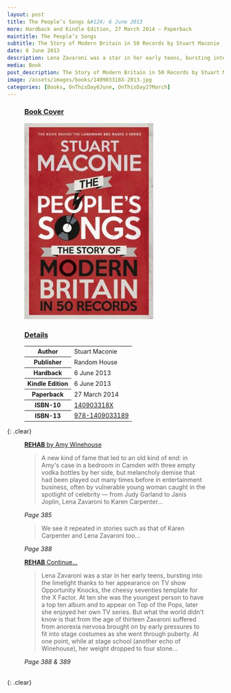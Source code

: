 ```yaml
---
layout: post
title: The People’s Songs &#124; 6 June 2013
more: Hardback and Kindle Edition, 27 March 2014 — Paperback
maintitle: The People’s Songs
subtitle: The Story of Modern Britain in 50 Records by Stuart Maconie
date: 6 June 2013
description: Lena Zavaroni was a star in her early teens, bursting into the limelight thanks to her appearance on TV show Opportunity Knocks, the cheesy seventies template for the X Factor. At ten she was the youngest person to have a top ten album and to appear on Top of the Pops, later she enjoyed her own TV series. But what the world didn't know is that from the age of thirteen Zavaroni suffered from anorexia nervosa brought on by early pressures to fit into stage costumes as she went through puberty. At one point, while at stage school (another echo of Winehouse), her weight dropped to four stone...
media: Book
post_description: The Story of Modern Britain in 50 Records by Stuart Maconie.
image: /assets/images/books/140903318X-2013.jpg
categories: [Books, OnThisDay6June, OnThisDay27March]
---
```


<figure class="fig1">
<h3 id="cover"><a href="#cover">Book Cover</a></h3>
<img src="/assets/images/books/140903318X-2013.jpg" alt="Front Book Cover For The People’s Songs&#58; The Story of Modern Britain in 50 Records by Stuart Maconie" class="full-width" />
</figure>

<figure class="fig2">
<h3 id="details"><a href="#details">Details</a></h3>
<table>
<tr><th>Author</th><td>Stuart Maconie</td></tr>
<tr><th>Publisher</th><td>Random House</td></tr>
<tr><th>Hardback</th><td>6 June 2013</td></tr>
<tr><th>Kindle Edition</th><td>6 June 2013</td></tr>
<tr><th>Paperback</th><td>27 March 2014</td></tr>
<tr><th>ISBN-10</th><td><a href="https://www.google.co.uk/search?q=isbn+140903318X+&ie=utf-8&oe=utf-8&client=firefox-b-ab&gfe_rd=cr&dcr=0&ei=JKS_Wp3NK6rP8Af8-oaACg">140903318X</a></td></tr>
<tr><th>ISBN-13</th><td><a href="https://www.google.co.uk/search?q=isbn+9781409033189&ie=utf-8&oe=utf-8&client=firefox-b-ab&gfe_rd=cr&dcr=0&ei=eaS_WonTIqrP8Af8-oaACg">978-1409033189</a></td></tr>
</table>
</figure>

{: .clear}

<figure class="fig3">
<a href="#rehab1"><strong id="rehab1">REHAB</strong> by Amy Winehouse</a>
<blockquote>A new kind of fame that led to an old kind of end: in Amy's case in a bedroom in Camden with three empty vodka bottles by her side, but melancholy demise that had been played out many times before in entertainment business, often by vulnerable young woman caught in the spotlight of celebrity &#8212; from Judy Garland to Janis Joplin, Lena Zavaroni to Karen Carpenter...</blockquote>
<cite>Page 385</cite>

<blockquote>We see it repeated in stories such as that of Karen Carpenter and Lena Zavaroni too...</blockquote>
<cite>Page 388</cite>
</figure>

<figure class="fig3">
<a href="#rehab2"><strong id="rehab2">REHAB</strong> Continue...</a>
<blockquote>Lena Zavaroni was a star in her early teens, bursting into the limelight thanks to her appearance on TV show Opportunity Knocks, the cheesy seventies template for the X Factor. At ten she was the youngest person to have a top ten album and to appear on Top of the Pops, later she enjoyed her own TV series. But what the world didn't know is that from the age of thirteen Zavaroni suffered from anorexia nervosa brought on by early pressures to fit into stage costumes as she went through puberty. At one point, while at stage school (another echo of Winehouse), her weight dropped to four stone...</blockquote>
<cite>Page 388 & 389</cite>
</figure>

<br />{: .clear}

